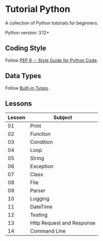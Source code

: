 # Tutorial Python

A collection of Python tutorials for beginners.

Python version: 3.12+

## Coding Style

Follow [PEP 8 -- Style Guide for Python Code](https://peps.python.org/pep-0008/).

## Data Types

Follow [Built-in Types](https://docs.python.org/3/library/stdtypes.html).

## Lessons

| Lesson | Subject                   |
| ------ | ------------------------- |
| 01     | Print                     |
| 02     | Function                  |
| 03     | Condition                 |
| 04     | Loop                      |
| 05     | String                    |
| 06     | Exception                 |
| 07     | Class                     |
| 08     | File                      |
| 09     | Parser                    |
| 10     | Logging                   |
| 11     | DateTime                  |
| 12     | Testing                   |
| 13     | Http Request and Response |
| 14     | Command Line              |
